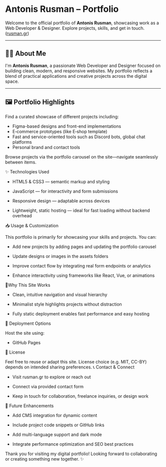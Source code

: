# Antonis Rusman – Portfolio

Welcome to the official portfolio of **Antonis Rusman**, showcasing work as a Web Developer & Designer. Explore projects, skills, and get in touch. ([rusman.gr](https://rusman.gr))

---

## 🧑‍💻 About Me

I'm **Antonis Rusman**, a passionate Web Developer and Designer focused on building clean, modern, and responsive websites. My portfolio reflects a blend of practical applications and creative projects across the digital space.

---

## 🖼️ Portfolio Highlights

Find a curated showcase of different projects including:

- Figma-based designs and front-end implementations  
- E‑commerce prototypes (like E‑shop template)  
- Fast and service-oriented tools such as Discord bots, global chat platforms  
- Personal brand and contact tools

Browse projects via the portfolio carousel on the site—navigate seamlessly between items.

✨ Technologies Used

- HTML5 & CSS3 — semantic markup and styling

- JavaScript — for interactivity and form submissions

- Responsive design — adaptable across devices

- Lightweight, static hosting — ideal for fast loading without backend overhead

📥 Usage & Customization

This portfolio is primarily for showcasing your skills and projects. You can:

- Add new projects by adding pages and updating the portfolio carousel

- Update designs or images in the assets folders

- Improve contact flow by integrating real form endpoints or analytics

- Enhance interactivity using frameworks like React, Vue, or animations

📣Why This Site Works

 - Clean, intuitive navigation and visual hierarchy

- Minimalist style highlights projects without distraction

- Fully static deployment enables fast performance and easy hosting

🚀 Deployment Options

Host the site using:

 - GitHub Pages

📄 License

Feel free to reuse or adapt this site. License choice (e.g. MIT, CC-BY) depends on intended sharing preferences.
📞 Contact & Connect

 - Visit rusman.gr to explore or reach out

- Connect via provided contact form

- Keep in touch for collaboration, freelance inquiries, or design work

🚧 Future Enhancements

 - Add CMS integration for dynamic content

- Include project code snippets or GitHub links

- Add multi-language support and dark mode

- Integrate performance optimization and SEO best practices

Thank you for visiting my digital portfolio! Looking forward to collaborating or creating something new together. ✨
